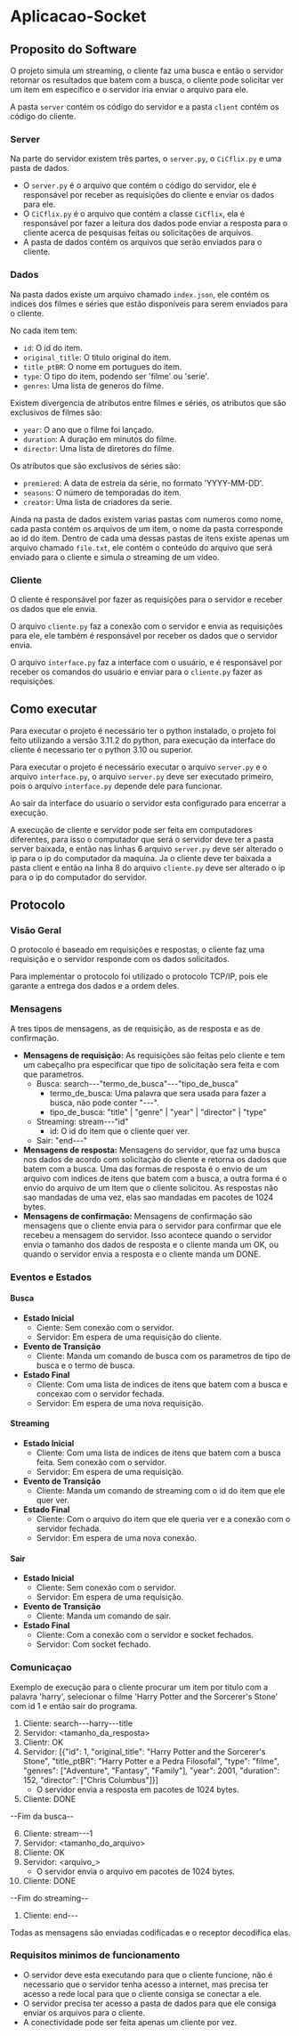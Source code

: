# Aplicacao-Socket
## Proposito do Software
O projeto simula um streaming, o cliente faz uma busca e então o servidor retornar os resultados que batem com a busca, o cliente pode solicitar ver um item em específico e o servidor iria enviar o arquivo para ele.

A pasta `server` contém os código do servidor e a pasta `client` contém os código do cliente.

### Server
Na parte do servidor existem três partes, o `server.py`, o `CiCflix.py` e uma pasta de dados.
 - O `server.py` é o arquivo que contém o código do servidor, ele é responsável por receber as requisições do cliente e enviar os dados para ele.
 - O `CiCflix.py` é o arquivo que contém a classe `CiCflix`, ela é responsável por fazer a leitura dos dados pode enviar a resposta para o cliente acerca de pesquisas feitas ou solicitações de arquivos.
 - A pasta de dados contém os arquivos que serão enviados para o cliente.
  
### Dados
Na pasta dados existe um arquivo chamado `index.json`, ele contém os indices dos filmes e séries que estão disponíveis para serem enviados para o cliente. 

No cada item tem:

 - `id`: O id do item.
 - `original_title`: O titulo original do item.
 - `title_ptBR`: O nome em portugues do item.
 - `type`: O tipo do item, podendo ser 'filme' ou 'serie'.
 - `genres`: Uma lista de generos do filme.
  
Existem divergencia de atributos entre filmes e séries, os atributos que são exclusivos de filmes são:

 - `year`: O ano que o filme foi lançado.
 - `duration`: A duração em minutos do filme.
 - `director`: Uma lista de diretores do filme.
  
Os atributos que são exclusivos de séries são:

 - `premiered`: A data de estreia da série, no formato 'YYYY-MM-DD'.
 - `seasons`: O número de temporadas do item.
 - `creator`: Uma lista de criadores da serie.

Ainda na pasta de dados existem varias pastas com numeros como nome, cada pasta contém os arquivos de um item, o nome da pasta corresponde ao id do item. Dentro de cada uma dessas pastas de itens existe apenas um arquivo chamado `file.txt`, ele contém o conteúdo do arquivo que será enviado para o cliente e simula o streaming de um video.

### Cliente
O cliente é responsável por fazer as requisições para o servidor e receber os dados que ele envia.

O arquivo `cliente.py` faz a conexão com o servidor e envia as requisições para ele, ele também é responsável por receber os dados que o servidor envia.

O arquivo `interface.py` faz a interface com o usuário, e é responsável por receber os comandos do usuário e enviar para o `cliente.py` fazer as requisições.

## Como executar
Para executar o projeto é necessário ter o python instalado, o projeto foi feito utilizando a versão 3.11.2 do python, para execução da interface do cliente é necessario ter o python 3.10 ou superior.

Para executar o projeto é necessário executar o arquivo `server.py` e o arquivo `interface.py`, o arquivo `server.py` deve ser executado primeiro, pois o arquivo `interface.py` depende dele para funcionar.

Ao sair da interface do usuario o servidor esta configurado para encerrar a execução.

A execução de cliente e servidor pode ser feita em computadores diferentes, para isso o computador que será o servidor deve ter a pasta server baixada, e então nas linhas 6 arquivo `server.py` deve ser alterado o ip para o ip do computador da maquina. Ja o cliente deve ter baixada a pasta client e então na linha 8 do arquivo `cliente.py` deve ser alterado o ip para o ip do computador do servidor.

## Protocolo

### Visão Geral
O protocolo é baseado em requisições e respostas, o cliente faz uma requisição e o servidor responde com os dados solicitados.

Para implementar o protocolo foi utilizado o protocolo TCP/IP, pois ele garante a entrega dos dados e a ordem deles. 


### Mensagens
A tres tipos de mensagens, as de requisição, as de resposta e as de confirmação.
- **Mensagens de requisição:** As requisições são feitas pelo cliente e tem um cabeçalho pra especificar que tipo de solicitação sera feita e com que parametros.
  - Busca: search---"termo_de_busca"---"tipo_de_busca"
    - termo_de_busca: Uma palavra que sera usada para fazer a busca, não pode conter "---".
    - tipo_de_busca: "title" | "genre" | "year" | "director" | "type"
  - Streaming: stream---"id"
    - id: O id do item que o cliente quer ver.
  - Sair: "end---"
- **Mensagens de resposta:** Mensagens do servidor, que faz uma busca nos dados de acordo com solicitação do cliente e retorna os dados que batem com a busca. Uma das formas de resposta é o envio de um arquivo com indices de itens que batem com a busca, a outra forma é o envio do arquivo de um item que o cliente solicitou. As respostas não sao mandadas de uma vez, elas sao mandadas em pacotes de 1024 bytes.
- **Mensagens de confirmação:** Mensagens de confirmação são mensagens que o cliente envia para o servidor para confirmar que ele recebeu a mensagem do servidor. Isso acontece quando o servidor envia o tamanho dos dados de resposta e o cliente manda um OK, ou quando o servidor envia a resposta e o cliente manda um DONE.

### Eventos e Estados
#### Busca
- **Estado Inicial**
  - Ciente: Sem conexão com o servidor.
  - Servidor: Em espera de uma requisição do cliente.
- **Evento de Transição**
  - Cliente: Manda um comando de busca com os parametros de tipo de busca e o termo de busca.
- **Estado Final**
  - Cliente: Com uma lista de indices de itens que batem com a busca e concexao com o servidor fechada.
  - Servidor: Em espera de uma nova requisição.
#### Streaming
 - **Estado Inicial**
   - Cliente: Com uma lista de indices de itens que batem com a busca feita. Sem conexão com o servidor.
   - Servidor: Em espera de uma requisição.
 - **Evento de Transição**
   - Cliente: Manda um comando de streaming com o id do item que ele quer ver.
 - **Estado Final**
   - Cliente: Com o arquivo do item que ele queria ver e a conexão com o servidor fechada.
   - Servidor: Em espera de uma nova conexão.

#### Sair
 - **Estado Inicial**
   - Cliente: Sem conexão com o servidor.
   - Servidor: Em espera de uma requisição.
 - **Evento de Transição**
   - Cliente: Manda um comando de sair.
 - **Estado Final**
   - Cliente: Com a conexão com o servidor e socket fechados.
   - Servidor: Com socket fechado.


### Comunicaçao
Exemplo de execução para o cliente procurar um item por titulo com a palavra 'harry', selecionar o filme 'Harry Potter and the Sorcerer's Stone' com id 1 e então sair do programa.

1. Cliente: search---harry---title
2. Servidor: <tamanho_da_resposta>
3. Clientr: OK
4. Servidor: [{"id": 1, "original_title": "Harry Potter and the Sorcerer's Stone", "title_ptBR": "Harry Potter e a Pedra Filosofal", "type": "filme", "genres": ["Adventure", "Fantasy", "Family"], "year": 2001, "duration": 152, "director": ["Chris Columbus"]}]
   - O servidor envia a resposta em pacotes de 1024 bytes.
5. Cliente: DONE
   
  --Fim da busca--

6. Cliente: stream---1
7. Servidor: <tamanho_do_arquivo>
8. Cliente: OK
9. Servidor: <arquivo_>
   - O servidor envia o arquivo em pacotes de 1024 bytes.
10. Cliente: DONE
   
--Fim do streaming--
1. Cliente: end---

Todas as mensagens são enviadas codificadas e o receptor decodifica elas.


### Requisitos minimos de funcionamento
 - O servidor deve esta executando para que o cliente funcione, não é necessario que o servidor tenha acesso a internet, mas precisa ter acesso a rede local para que o cliente consiga se conectar a ele.
 - O servidor precisa ter acesso a pasta de dados para que ele consiga enviar os arquivos para o cliente.
 - A conectividade pode ser feita apenas um cliente por vez.